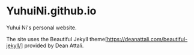# YuhuiNi.github.io

Yuhui Ni's personal website.

The site uses the Beautiful Jekyll theme[https://deanattali.com/beautiful-jekyll/] provided by Dean Attali.
